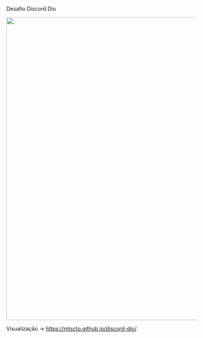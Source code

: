 Desafio Discord Dio

<p float="left">

 <img src="https://user-images.githubusercontent.com/139078776/266757768-97dac969-cae1-42c2-b2f0-7539fcea9390.png" width="800" />

<p/>
  
Visualização -> https://mtscto.github.io/discord-dio/
